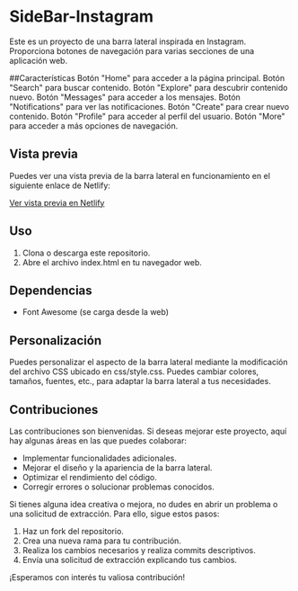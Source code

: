 # SideBar-Instagram

Este es un proyecto de una barra lateral inspirada en Instagram. Proporciona
botones de navegación para varias secciones de una aplicación web.

##Características Botón "Home" para acceder a la página principal. Botón
"Search" para buscar contenido. Botón "Explore" para descubrir contenido nuevo.
Botón "Messages" para acceder a los mensajes. Botón "Notifications" para ver las
notificaciones. Botón "Create" para crear nuevo contenido. Botón "Profile" para
acceder al perfil del usuario. Botón "More" para acceder a más opciones de
navegación.

## Vista previa

Puedes ver una vista previa de la barra lateral en funcionamiento en el
siguiente enlace de Netlify:

[Ver vista previa en Netlify](https://nombre_de_tu_app_en_netlify.netlify.app)

## Uso

1. Clona o descarga este repositorio.
2. Abre el archivo index.html en tu navegador web.

## Dependencias

- Font Awesome (se carga desde la web)

## Personalización

Puedes personalizar el aspecto de la barra lateral mediante la modificación del
archivo CSS ubicado en css/style.css. Puedes cambiar colores, tamaños, fuentes,
etc., para adaptar la barra lateral a tus necesidades.

## Contribuciones

Las contribuciones son bienvenidas. Si deseas mejorar este proyecto, aquí hay
algunas áreas en las que puedes colaborar:

- Implementar funcionalidades adicionales.
- Mejorar el diseño y la apariencia de la barra lateral.
- Optimizar el rendimiento del código.
- Corregir errores o solucionar problemas conocidos.

Si tienes alguna idea creativa o mejora, no dudes en abrir un problema o una
solicitud de extracción. Para ello, sigue estos pasos:

1. Haz un fork del repositorio.
2. Crea una nueva rama para tu contribución.
3. Realiza los cambios necesarios y realiza commits descriptivos.
4. Envía una solicitud de extracción explicando tus cambios.

¡Esperamos con interés tu valiosa contribución!
